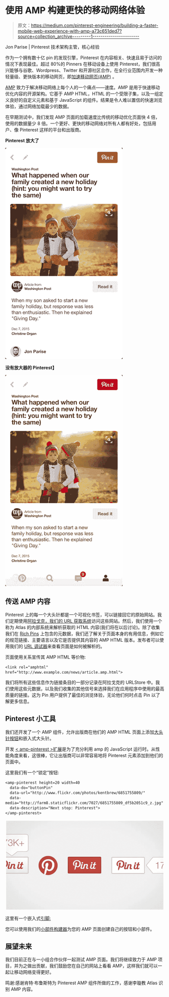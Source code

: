 # 使用 AMP 构建更快的移动网络体验

> 原文：<https://medium.com/pinterest-engineering/building-a-faster-mobile-web-experience-with-amp-a73c651ded7?source=collection_archive---------1----------------------->

Jon Parise | Pinterest 技术架构主管，核心经验

作为一个拥有数十亿 pin 的发现引擎，Pinterest 在内容相关、快速且易于访问的情况下表现最佳。超过 80%的 Pinners 在移动设备上使用 Pinterest，我们很高兴能够与谷歌、Wordpress、Twitter 和开源社区合作，在全行业范围内开发一种轻量级、更快版本的移动网页，即[加速移动网页(AMP)](https://www.ampproject.org/) 。

[AMP](https://amphtml.wordpress.com/2015/12/09/continued-momentum-for-the-amp-project) 致力于解决移动网络上每个人的一个痛点——速度。AMP 是用于快速移动优化内容的开源架构。它基于 AMP HTML，HTML 的一个受限子集，以及一组定义良好的自定义元素和基于 JavaScript 的组件。结果是令人难以置信的快速浏览体验，通过网络加载最少的数据。

在早期测试中，我们发现 AMP 页面的加载速度比传统的移动优化页面快 4 倍，使用的数据量少 8 倍。一个更好、更快的移动网络对所有人都有好处，包括用户、像 Pinterest 这样的平台和出版商。

**Pinterest 放大了**

![](img/f44348a95b508318eef1e8ba9c722c60.png)

**没有放大器的 Pinterest】**

![](img/119dc7484a1b8a3d74e6297e02c8276e.png)

## 传送 AMP 内容

Pinterest 上的每一个大头针都是一个可视化书签，可以链接回它的原始网站。我们定期使用[阿拉戈克，我们的 URL 获取系统](https://engineering.pinterest.com/blog/fetching-and-serving-billions-urls-aragog)访问这些网站。然后，我们使用一个称为 Atlas 的内部系统来解析获取的 HTML 内容(我们将在以后讨论)。除了收集我们在 [Rich Pins](https://business.pinterest.com/rich-pins) 上包含的元数据，我们还了解关于页面本身的有用信息，例如它的规范链接、主要语言以及它是否提供其内容的 AMP HTML 版本。发布者可以使用我们的 [URL 调试器](https://developers.pinterest.com/tools/url-debugger/)来查看页面是如何被解析的。

页面使用<link>关系宣传其 AMP HTML 等价物:

```
<link rel="amphtml" href="http://www.example.com/news/article.amp.html">
```

我们将所有这些信息作为链接条目的一部分记录在阿拉戈克的 URLStore 中。我们使用这些元数据，以及我们收集的其他信号来选择我们在应用程序中使用的最高质量的链接。这为 Pin 用户提供了最佳的浏览体验，无论他们何时点击 Pin 以了解更多信息。

## Pinterest 小工具

我们还开发了一个 AMP 组件，允许出版商在他们的 AMP HTML 页面上添加[大头针按钮](https://business.pinterest.com/en/pin-it-button)和嵌入式大头针。

开发 [< amp-pinterest >扩展](https://github.com/ampproject/amphtml/blob/master/extensions/amp-pinterest/amp-pinterest.md)是为了充分利用 amp 的 JavaScript 运行时。从性能角度来看，这很棒，它让出版商可以非常容易地将 Pinterest 元素添加到他们的页面中。

这里我们有一个“锁定”按钮:

```
<amp-pinterest height=20 width=40
  data-do="buttonPin"
  data-url="http://www.flickr.com/photos/kentbrew/6851755809/"
  data-media="http://farm8.staticflickr.com/7027/6851755809_df5b2051c9_z.jpg"
  data-description="Next stop: Pinterest">
</amp-pinterest>
```

![](img/0adf01128fdc5b99c18c3cad46e4430d.png)

这里有一个嵌入式[引脚:](https://www.pinterest.com/pin/99360735500167749/)

您可以使用我们的[小部件构建器](https://developers.pinterest.com/tools/widget-builder/?embedType=amp)为您的 AMP 页面创建自己的按钮和小部件。

## 展望未来

我们目前正在与一小组合作伙伴一起测试 AMP 页面。我们将继续致力于 AMP 项目，并为之做出贡献，我们鼓励您在自己的网站上看看 AMP，这样我们就可以一起让移动网络变得更好。

鸣谢:感谢肯特·布鲁斯特为 Pinterest AMP 组件所做的工作，感谢李璇教 Atlas 识别 AMP 内容。